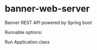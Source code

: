 # banner-web-server
Banner REST API powered by Spring boot

Runnable options:

Run Application.class
